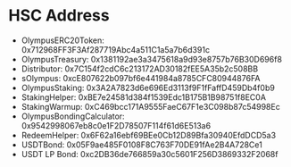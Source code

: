 # HSC Address

- OlympusERC20Token:        0x712968FF3F3Af287719Abc4a511C1a5a7b6d391c
- OlympusTreasury:          0x1381192ae3a3475618a9d93e8757b76B30D696f8
- Distributor:              0x7C154f2cdC6c213172AD30182fEE5A35b2c508BB
- sOlympus:                 0xcE807622b097bf6e441984a8785CFC80944876FA
- OlympusStaking:           0x3A2A7823d6e696Ed3113f9F1fFaffD459Db4f0b9
- StakingHelper:            0xBE7e24581d384f1539Edc1B175B1B98751f8EC0A
- StakingWarmup:            0xC469bcc171A9555FaeC67F1e3C098b87c54998Ec
- OlympusBondingCalculator: 0x9542998067eb8c0e1F2D78507F114f61d6E513a6
- RedeemHelper:             0x6F62a16ebf69BEe0Cb12D89Bfa30940EfdDCD5a3
- USDTBond:                 0x05F9ae485F0108F8C763F70DE91fAe2B4A728Ce1
- USDT LP Bond:             0xc2DB36de766859a30c5601F256D3869332F2068f
